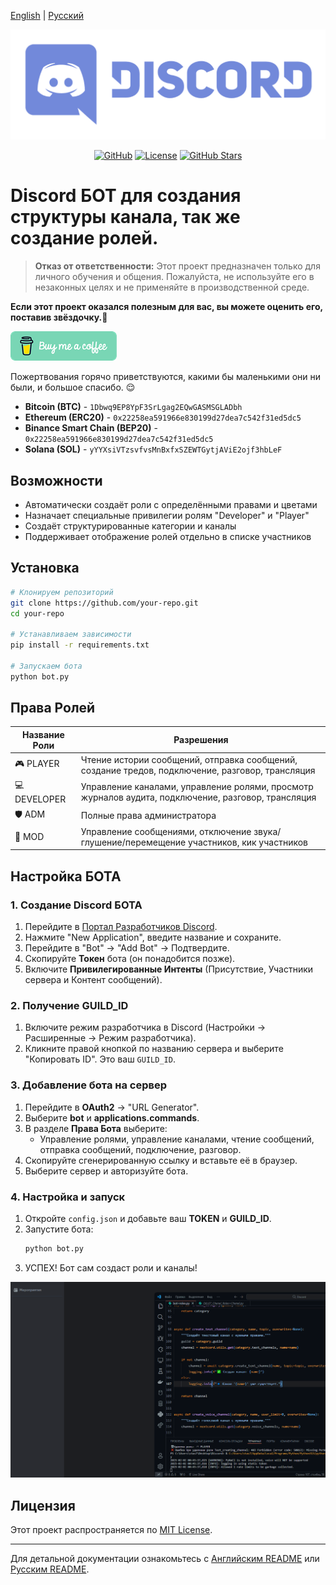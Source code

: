 [English](/README.md) | [Русский](/README.ru_RU.md)

<p align="center">
  <picture>
    <source media="(prefers-color-scheme: dark)" srcset="./media/logo-light.png">
    <img alt="Project Logo" src="./media/logo-light.png">
  </picture>
</p>

<div align="center">

[![GitHub](https://img.shields.io/badge/GitHub-blue?style=flat&logo=github)](https://github.com/AnikBeris)
[![License](https://img.shields.io/badge/License-purple?style=flat&logo=github)](https://github.com/AnikBeris/AutoRoleChannelBot/blob/main/LICENSE)
[![GitHub Stars](https://img.shields.io/github/stars/your-repo?style=flat&logo=github&label=Звёзды&color=orange)](https://github.com/AnikBeris)

</div>

# Discord БОТ для создания структуры канала, так же создание ролей.

> **Отказ от ответственности:** Этот проект предназначен только для личного обучения и общения. Пожалуйста, не используйте его в незаконных целях и не применяйте в производственной среде.

**Если этот проект оказался полезным для вас, вы можете оценить его, поставив звёздочку.**:star2:

<p align="left">
  <a href="https://pay.cloudtips.ru/p/7249ba98" target="_blank">
    <img src="./media/buymeacoffe.png" alt="Image">
  </a>
</p>

Пожертвования горячо приветствуются, какими бы маленькими они ни были, и большое спасибо. 😌

- **Bitcoin (BTC)** - `1Dbwq9EP8YpF3SrLgag2EQwGASMSGLADbh`
- **Ethereum (ERC20)** - `0x22258ea591966e830199d27dea7c542f31ed5dc5`
- **Binance Smart Chain (BEP20)** - `0x22258ea591966e830199d27dea7c542f31ed5dc5`
- **Solana (SOL)** - `yYYXsiVTzsvfvsMnBxfxSZEWTGytjAViE2ojf3hbLeF`



## Возможности
- Автоматически создаёт роли с определёнными правами и цветами
- Назначает специальные привилегии ролям "Developer" и "Player"
- Создаёт структурированные категории и каналы
- Поддерживает отображение ролей отдельно в списке участников

## Установка

```bash
# Клонируем репозиторий
git clone https://github.com/your-repo.git
cd your-repo

# Устанавливаем зависимости
pip install -r requirements.txt

# Запускаем бота
python bot.py
```

## Права Ролей

| Название Роли | Разрешения |
|--------------|-------------|
| 🎮 PLAYER   | Чтение истории сообщений, отправка сообщений, создание тредов, подключение, разговор, трансляция |
| 💻 DEVELOPER | Управление каналами, управление ролями, просмотр журналов аудита, подключение, разговор, трансляция |
| 🛡 ADM      | Полные права администратора |
| 🔨 MOD      | Управление сообщениями, отключение звука/глушение/перемещение участников, кик участников |

## Настройка БОТА

### 1. Создание Discord БОТА
1. Перейдите в [Портал Разработчиков Discord](https://discord.com/developers/applications).
2. Нажмите "New Application", введите название и сохраните.
3. Перейдите в "Bot" -> "Add Bot" -> Подтвердите.
4. Скопируйте **Токен** бота (он понадобится позже).
5. Включите **Привилегированные Интенты** (Присутствие, Участники сервера и Контент сообщений).

### 2. Получение GUILD_ID
1. Включите режим разработчика в Discord (Настройки -> Расширенные -> Режим разработчика).
2. Кликните правой кнопкой по названию сервера и выберите "Копировать ID". Это ваш `GUILD_ID`.

### 3. Добавление бота на сервер
1. Перейдите в **OAuth2** -> "URL Generator".
2. Выберите **bot** и **applications.commands**.
3. В разделе **Права Бота** выберите:
   - Управление ролями, управление каналами, чтение сообщений, отправка сообщений, подключение, разговор.
4. Скопируйте сгенерированную ссылку и вставьте её в браузер.
5. Выберите сервер и авторизуйте бота.

### 4. Настройка и запуск
1. Откройте `config.json` и добавьте ваш **TOKEN** и **GUILD_ID**.
2. Запустите бота:
   ```bash
   python bot.py
   ```
3. УСПЕХ! Бот сам создаст роли и каналы!


<p align="center">
  <picture>
    <source media="(prefers-color-scheme: dark)" srcset="./media/04-info-channel-ADD.gif">
    <img alt="Project Logo" src="./media/04-info-channel-ADD.gif">
  </picture>
</p>





## Лицензия
Этот проект распространяется по [MIT License](https://github.com/your-repo/blob/main/LICENSE).

---

Для детальной документации ознакомьтесь с [Английским README](/README.md) или [Русским README](/README.ru_RU.md).

